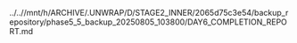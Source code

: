 ../..//mnt/h/ARCHIVE/.UNWRAP/D/STAGE2_INNER/2065d75c3e54/backup_repository/phase5_5_backup_20250805_103800/DAY6_COMPLETION_REPORT.md